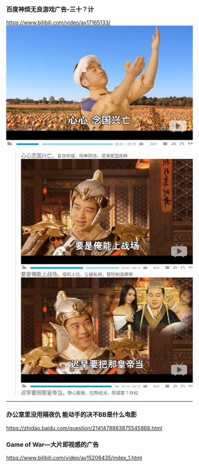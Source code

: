 ### 百度神烦无良游戏广告-三十？计
https://www.bilibili.com/video/av17165133/
![](p/三十？计_01.jpg)
>心心念国兴亡。`盲目吹嘘，阳奉阴违，混淆爱国民粹`
![](p/三十？计_02.jpg)
>要是俺能上战场。`借机上位，公器私用，冒险制造摩擦`
![](p/三十？计_03.jpg)
>迟早要把那皇帝当。`野心膨胀，拉帮结派，阴谋篡？夺权`
---
### 办公室里没用隔夜仇 能动手的决不BB是什么电影
https://zhidao.baidu.com/question/2141478883875545868.html
### Game of War—大片即视感的广告
https://www.bilibili.com/video/av15206435/index_1.html